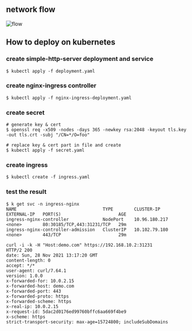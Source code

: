 ## network flow
![flow](https://imgur.com/eny5O7r.jpg)

## How to deploy on kubernetes
### create simple-http-server deployment and service
```
$ kubectl apply -f deployment.yaml
```

### create nginx-ingress controller
```
$ kubectl apply -f nginx-ingress-deployment.yaml
```

### create secret
```
# generate key & cert
$ openssl req -x509 -nodes -days 365 -newkey rsa:2048 -keyout tls.key -out tls.crt -subj "/CN=*/O=foo"

# replace key & cert part in file and create
$ kubectl apply -f secret.yaml
```

### create ingress
```
$ kubectl create -f ingress.yaml
```

### test the result
```
$ k get svc -n ingress-nginx
NAME                                 TYPE        CLUSTER-IP      EXTERNAL-IP   PORT(S)                      AGE
ingress-nginx-controller             NodePort    10.96.180.217   <none>        80:30185/TCP,443:31231/TCP   29m
ingress-nginx-controller-admission   ClusterIP   10.102.79.180   <none>        443/TCP                      29m
```

```
curl -i -k -H "Host:demo.com" https://192.168.10.2:31231
HTTP/2 200
date: Sun, 28 Nov 2021 13:17:20 GMT
content-length: 0
accept: */*
user-agent: curl/7.64.1
version: 1.0.0
x-forwarded-for: 10.0.2.15
x-forwarded-host: demo.com
x-forwarded-port: 443
x-forwarded-proto: https
x-forwarded-scheme: https
x-real-ip: 10.0.2.15
x-request-id: 5dac2d0176ed99760bffc6aa669f4be9
x-scheme: https
strict-transport-security: max-age=15724800; includeSubDomains
```
